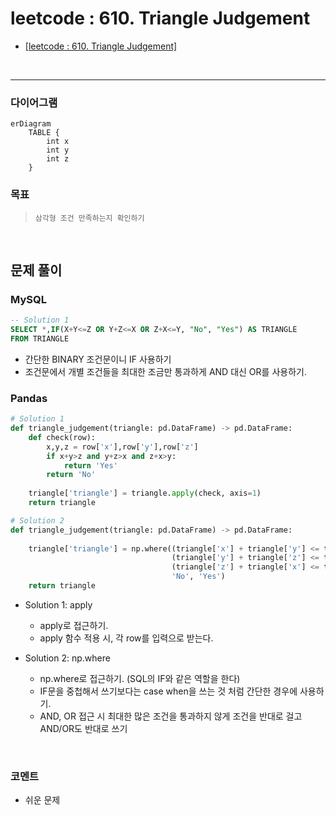 # leetcode : 610. Triangle Judgement
* [[leetcode : 610. Triangle Judgement]](https://leetcode.com/problems/triangle-judgement/description/)
<br>

---

### **다이어그램**
```mermaid
erDiagram
    TABLE {
        int x
        int y
        int z
    }
```

### **목표**
> `삼각형 조건 만족하는지 확인하기`

<br>

## 문제 풀이

### **MySQL**
```SQL
-- Solution 1
SELECT *,IF(X+Y<=Z OR Y+Z<=X OR Z+X<=Y, "No", "Yes") AS TRIANGLE
FROM TRIANGLE
```

* 간단한 BINARY 조건문이니 IF 사용하기
* 조건문에서 개별 조건들을 최대한 조금만 통과하게 AND 대신 OR를 사용하기.
  
### **Pandas**
```python
# Solution 1 
def triangle_judgement(triangle: pd.DataFrame) -> pd.DataFrame:
    def check(row):
        x,y,z = row['x'],row['y'],row['z']
        if x+y>z and y+z>x and z+x>y:
            return 'Yes'
        return 'No'
 
    triangle['triangle'] = triangle.apply(check, axis=1)
    return triangle

# Solution 2 
def triangle_judgement(triangle: pd.DataFrame) -> pd.DataFrame:
 
    triangle['triangle'] = np.where((triangle['x'] + triangle['y'] <= triangle['z']) |
                                    (triangle['y'] + triangle['z'] <= triangle['x']) |
                                    (triangle['z'] + triangle['x'] <= triangle['y']),
                                    'No', 'Yes')
    return triangle
```

* Solution 1: apply
  * apply로 접근하기.
  * apply 함수 적용 시, 각 row를 입력으로 받는다.
  
* Solution 2: np.where
  * np.where로 접근하기. (SQL의 IF와 같은 역할을 한다)
  * IF문을 중첩해서 쓰기보다는 case when을 쓰는 것 처럼 간단한 경우에 사용하기.
  * AND, OR 접근 시 최대한 많은 조건을 통과하지 않게 조건을 반대로 걸고 AND/OR도 반대로 쓰기
  
<br>

### **코멘트**
* 쉬운 문제
